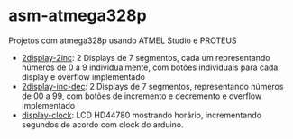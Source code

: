 # asm-atmega328p

Projetos com atmega328p usando ATMEL Studio e PROTEUS

-   [2display-2inc](./2display-2inc):
    2 Displays de 7 segmentos, cada um representando números de 0 a 9 individualmente, com botões individuais para cada display e overflow implementado
-   [2display-inc-dec](./2display-inc-dec):
    2 Displays de 7 segmentos, representando números de 00 a 99, com botões de incremento e decremento e overflow implementado
-   [display-clock](./display-clock):
	LCD HD44780 mostrando horário, incrementando segundos de acordo com clock do arduino.